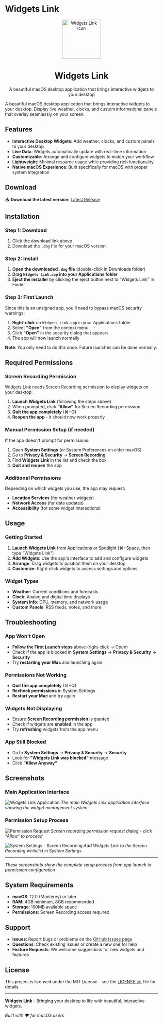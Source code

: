 # Widgets Link

<div align="center">
  <img src="assets/icons/icon.png" alt="Widgets Link Icon" width="128" height="128">
  <h1>Widgets Link</h1>
  <p>A beautiful macOS desktop application that brings interactive widgets to your desktop</p>
</div>

A beautiful macOS desktop application that brings interactive widgets to your desktop. Display live weather, clocks, and custom informational panels that overlay seamlessly on your screen.

## Features

- **Interactive Desktop Widgets**: Add weather, clocks, and custom panels to your desktop
- **Live Data**: Widgets automatically update with real-time information
- **Customizable**: Arrange and configure widgets to match your workflow
- **Lightweight**: Minimal resource usage while providing rich functionality
- **Native macOS Experience**: Built specifically for macOS with proper system integration

## Download

📥 **Download the latest version**: [Latest Release](https://github.com/yourusername/Widgets-Link-Stream/releases/latest)

## Installation

### Step 1: Download
1. Click the download link above
2. Download the `.dmg` file for your macOS version

### Step 2: Install
1. **Open the downloaded `.dmg` file** (double-click in Downloads folder)
2. **Drag `Widgets Link.app` into your Applications folder**
3. **Eject the installer** by clicking the eject button next to "Widgets Link" in Finder

### Step 3: First Launch
Since this is an unsigned app, you'll need to bypass macOS security warnings:

1. **Right-click** on `Widgets Link.app` in your Applications folder
2. Select **"Open"** from the context menu
3. Click **"Open"** in the security dialog that appears
4. The app will now launch normally

**Note**: You only need to do this once. Future launches can be done normally.

## Required Permissions

### Screen Recording Permission
Widgets Link needs Screen Recording permission to display widgets on your desktop:

1. **Launch Widgets Link** (following the steps above)
2. When prompted, click **"Allow"** for Screen Recording permission
3. **Quit the app completely** (⌘+Q)
4. **Reopen the app** - it should now work properly

### Manual Permission Setup (if needed)
If the app doesn't prompt for permissions:

1. Open **System Settings** (or System Preferences on older macOS)
2. Go to **Privacy & Security** → **Screen Recording**
3. Find **Widgets Link** in the list and check the box
4. **Quit and reopen** the app

### Additional Permissions
Depending on which widgets you use, the app may request:
- **Location Services** (for weather widgets)
- **Network Access** (for data updates)
- **Accessibility** (for some widget interactions)

## Usage

### Getting Started
1. **Launch Widgets Link** from Applications or Spotlight (⌘+Space, then type "Widgets Link")
2. **Add Widgets**: Use the app's interface to add and configure widgets
3. **Arrange**: Drag widgets to position them on your desktop
4. **Customize**: Right-click widgets to access settings and options

### Widget Types
- **Weather**: Current conditions and forecasts
- **Clock**: Analog and digital time displays
- **System Info**: CPU, memory, and network usage
- **Custom Panels**: RSS feeds, notes, and more

## Troubleshooting

### App Won't Open
- **Follow the First Launch steps** above (right-click → Open)
- Check if the app is blocked in **System Settings** → **Privacy & Security** → **Security**
- Try **restarting your Mac** and launching again

### Permissions Not Working
- **Quit the app completely** (⌘+Q)
- **Recheck permissions** in System Settings
- **Restart your Mac** and try again

### Widgets Not Displaying
- Ensure **Screen Recording permission** is granted
- Check if widgets are **enabled** in the app
- Try **refreshing** widgets from the app menu

### App Still Blocked
- Go to **System Settings** → **Privacy & Security** → **Security**
- Look for **"Widgets Link was blocked"** message
- Click **"Allow Anyway"**

## Screenshots

### Main Application Interface
![Widgets Link Application](/assets/screenshots/widgets-link-app.png)
*The main Widgets Link application interface showing the widget management system*

### Permission Setup Process
![Permission Request](/assets/screenshots/permission-ask.png)
*Screen recording permission request dialog - click "Allow" to proceed*

![System Settings - Screen Recording](/assets/screenshots/screen-system-recording.png)
*Add Widgets Link to the Screen Recording whitelist in System Settings*

---

*These screenshots show the complete setup process from app launch to permission configuration*

## System Requirements

- **macOS**: 12.0 (Monterey) or later
- **RAM**: 4GB minimum, 8GB recommended
- **Storage**: 100MB available space
- **Permissions**: Screen Recording access required

## Support

- **Issues**: Report bugs or problems on the [GitHub Issues page](https://github.com/yourusername/Widgets-Link-Stream/issues)
- **Questions**: Check existing issues or create a new one for help
- **Feature Requests**: We welcome suggestions for new widgets and features

## License

This project is licensed under the MIT License - see the [LICENSE.txt](LICENSE.txt) file for details.

---

**Widgets Link** - Bringing your desktop to life with beautiful, interactive widgets.

*Built with ❤️ for macOS users* 